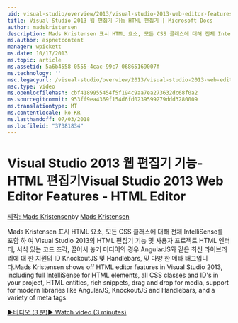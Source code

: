 ```yaml
---
uid: visual-studio/overview/2013/visual-studio-2013-web-editor-features-html-editor
title: Visual Studio 2013 웹 편집기 기능-HTML 편집기 | Microsoft Docs
author: madskristensen
description: Mads Kristensen 표시 HTML 요소, 모든 CSS 클래스에 대해 전체 IntelliSense를 포함 하 여 Visual Studio 2013의 HTML 편집기 기능 프로젝트에서 ID 및...
ms.author: aspnetcontent
manager: wpickett
ms.date: 10/17/2013
ms.topic: article
ms.assetid: 5a6b4558-0555-4cac-99c7-06865169007f
ms.technology: ''
msc.legacyurl: /visual-studio/overview/2013/visual-studio-2013-web-editor-features-html-editor
msc.type: video
ms.openlocfilehash: cbf4189955454f5f194c9aa7ea273632dc68f0a2
ms.sourcegitcommit: 953ff9ea4369f154d6fd0239599279ddd3280009
ms.translationtype: MT
ms.contentlocale: ko-KR
ms.lasthandoff: 07/03/2018
ms.locfileid: "37381834"
---
```

<a name="visual-studio-2013-web-editor-features---html-editor"></a><span data-ttu-id="41802-103">Visual Studio 2013 웹 편집기 기능-HTML 편집기</span><span class="sxs-lookup"><span data-stu-id="41802-103">Visual Studio 2013 Web Editor Features - HTML Editor</span></span>
====================
<span data-ttu-id="41802-104">[제작: Mads Kristensen](https://github.com/madskristensen)</span><span class="sxs-lookup"><span data-stu-id="41802-104">by [Mads Kristensen](https://github.com/madskristensen)</span></span>

<span data-ttu-id="41802-105">Mads Kristensen 표시 HTML 요소, 모든 CSS 클래스에 대해 전체 IntelliSense를 포함 하 여 Visual Studio 2013의 HTML 편집기 기능 및 사용자 프로젝트 HTML 엔터티, 서식 있는 코드 조각, 끌어서 놓기 미디어의 경우 AngularJS와 같은 최신 라이브러리에 대 한 지원의 ID KnockoutJS 및 Handlebars, 및 다양 한 메타 태그입니다.</span><span class="sxs-lookup"><span data-stu-id="41802-105">Mads Kristensen shows off HTML editor features in Visual Studio 2013, including full IntelliSense for HTML elements, all CSS classes and ID's in your project, HTML entities, rich snippets, drag and drop for media, support for modern libraries like AngularJS, KnockoutJS and Handlebars, and a variety of meta tags.</span></span>

[<span data-ttu-id="41802-106">&#9654;비디오 (3 분)</span><span class="sxs-lookup"><span data-stu-id="41802-106">&#9654; Watch video (3 minutes)</span></span>](https://channel9.msdn.com/Blogs/ASP-NET-Site-Videos/visual-studio-2013-web-editor-features-html-editor)
